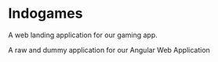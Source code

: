 # Indogames
A web landing application for our gaming app.

A raw and dummy application for our Angular Web Application
